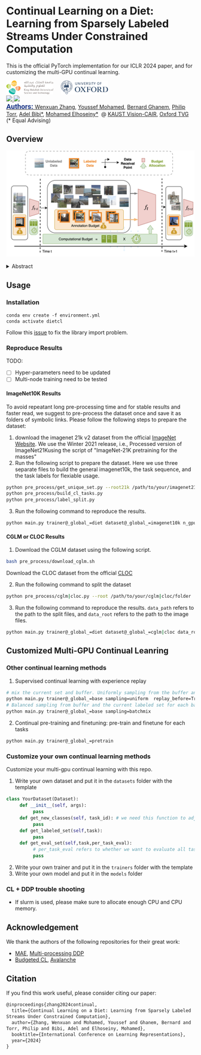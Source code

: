 # Continual Learning on a Diet: Learning from Sparsely Labeled Streams Under Constrained Computation
This is the official PyTorch implementation for our ICLR 2024 paper, and for customizing the multi-GPU continual learning.

<div style="width:40% float:center diaplay:inline">
     <img src=./doc/kaust.png width=25%/> &nbsp; &nbsp; <img src=./doc/oxford.png width=25%/>
</div>

<a target="_blank" href="https://arxiv.org/abs/2404.12766">
<img style="height:22pt" src="https://img.shields.io/badge/-Paper-red?style=flat&logo=arxiv">
</a><a target="_blank" href="https://github.com/wx-zhang/continual-learning-on-a-diet">
<img style="height:22pt" src="https://img.shields.io/badge/-Code-black?style=flat&logo=github">
<br>

<span style="color:#183385; font-size: 14pt; font-family: Roboto, Helvetica, Arial, Heveltica Neue, sans-serif">
     <b>Authors:</b> <a class="name" target="_blank" href="https://wx-zhang.github.io/">Wenxuan Zhang</a>, 
     <a class="name" target="_blank" href="https://scholar.google.com/citations?user=DtCLSdUAAAAJ&hl=en">Youssef Mohamed</a>,
     <a class="name" target="_blank" href="https://www.bernardghanem.com/">Bernard Ghanem</a>,
     <a class="name" target="_blank" href="https://www.robots.ox.ac.uk/~phst/">Philip Torr</a>,
     <a class="name" target="_blank" href="https://www.adelbibi.com/">Adel Bibi*</a>,
     <a class="name" target="_blank" href="https://www.mohamed-elhoseiny.com/">Mohamed Elhoseiny*</a>&nbsp; @ 
     <a class="btna" target="_blank" href="https://cemse.kaust.edu.sa/vision-cair/vision-cair">KAUST Vision-CAIR</a>, 
          <a class="btna" target="_blank" href="https://torrvision.com/index.html">Oxford TVG</a> &nbsp (* Equal Advising)&nbsp; 
     </span>



## Overview
![dietcl](./doc/teaser.png)

<details><summary>Abstract</summary> 

- We propose and study a realistic Continual Learning (CL) setting where learning algorithms are granted a **restricted computational** budget per time step while training. 

- We apply this setting to large-scale semi-supervised Continual Learning scenarios with **sparse label rate**. Previous proficient CL methods perform very poorly in this challenging setting. Overfitting to the sparse labeled data and insufficient computational budget are the two main culprits for such a poor performance. 

- We propose a simple but highly effective baseline, **DietCL**, which utilizes both unlabeled and labeled data jointly. DietCL meticulously allocates computational budget for both types of data. 

- We **validate our baseline, at scale**, on several datasets, e.g., CLOC, ImageNet10K, and CGLM, under constraint budget setup. DietCL outperforms, by a large margin, all existing supervised CL algorithms as well as more recent continual semi-supervised methods. Our extensive analysis and ablations demonstrate that DietCL is stable under a full spectrum of label sparsity, computational budget and various other ablations.

</details>


## Usage

### Installation
```
conda env create -f environment.yml
conda activate dietcl
``` 
Follow this [issue](https://github.com/rwightman/pytorch-image-models/issues/420#issuecomment-776459842) to fix the library import problem.  


### Reproduce Results
TODO: 
- [ ] Hyper-parameters need to be updated
- [ ] Multi-node training need to be tested
#### ImageNet10K Results
To avoid repeatant long pre-processing time and for stable results and faster read, we suggest to pre-process the dataset once and save it as folders of symbolic links. Please follow the following steps to prepare the dataset:
1. download the imagenet 21k v2 dataset from the official [ImageNet Website](https://www.image-net.org/download-images.php). We use the Winter 2021 release, i.e., Processed version of ImageNet21Kusing the script of "ImageNet-21K pretraining for the masses"
2. Run the following script to prepare the dataset. Here we use three separate files to build the general imagenet10k, the task sequence, and the task labels for flexiable usage. 
```bash
python pre_process/get_unique_set.py --root21k /path/to/your/imagenet21k/folder
python pre_process/build_cl_tasks.py 
python pre_process/label_split.py
```
3. Run the following command to reproduce the results. 
```bash
python main.py trainer@_global_=diet dataset@_global_=imagenet10k n_gpu_per_node=8 data_root=/path/to/your/imagenet21k/folder
```

#### CGLM or CLOC Results
1. Download the CGLM dataset using the following script. 
```bash
bash pre_process/download_cglm.sh
```  
Download the CLOC dataset from the official [CLOC](https://github.com/IntelLabs/continuallearning/tree/main/CLOC)

2. Run the following command to split the dataset
```bash
python pre_process/cglm|cloc.py --root /path/to/your/cglm|cloc/folder
```
3. Run the following command to reproduce the results. 
`data_path` refers to the path to the split files, and `data_root` refers to the path to the image files. 
```bash
python main.py trainer@_global_=diet dataset@_global_=cglm|cloc data_root=/path/to/your/cglm|cloc/folder data_path=/path/to/your/cglm|cloc/split/file/folder
```

## Customized Multi-GPU Continual Leanring
### Other continual learning methods 
1. Supervised continual learning with experience replay 
```bash
# mix the current set and buffer. Uniformly sampling from the buffer and current task 
python main.py trainer@_global_=base sampling=uniform  replay_before=True 
# Balanced sampling from buffer and the current labeled set for each batch.
python main.py trainer@_global_=base sampling=batchmix 
```

2. Continual pre-training and finetuning: pre-train and finetune for each tasks 
```bash
python main.py trainer@_global_=pretrain
```

### Customize your own continual learning methods
Customize your multi-gpu continual learning with this repo. 
1. Write your own dataset and put it in the `datasets` folder with the template 
```python
class YourDataset(Dataset):
     def __init__(self, args):
          pass
     def get_new_classes(self, task_id): # we need this function to adjust the classification head for the model
          pass
     def get_labeled_set(self,task):
          pass
     def get_eval_set(self,task,per_task_eval):
          # per_task_eval refers to whether we want to evaluate all tasks at once (for efficiency purpose) or evaluate each task separately.
          pass
```
2. Write your own trainer and put it in the `trainers` folder with the template 
3. Write your own model and put it in the `models` folder 

### CL + DDP trouble shooting
-  If slurm is used, please make sure to allocate enough CPU and CPU memory.

## Acknowledgement
We thank the authors of the following repositories for their great work:
- [MAE](https://github.com/facebookresearch/mae), [Multi-processing DDP](https://github.com/pytorch/examples/tree/main/imagenet)
- [Budgeted CL](https://github.com/drimpossible/BudgetCL), [Avalanche](https://github.com/ContinualAI/avalanche)
## Citation
If you find this work useful, please consider citing our paper:
```
@inproceedings{zhang2024continual,
  title={Continual Learning on a Diet: Learning from Sparsely Labeled Streams Under Constrained Computation},
  author={Zhang, Wenxuan and Mohamed, Youssef and Ghanem, Bernard and Torr, Philip and Bibi, Adel and Elhoseiny, Mohamed},
  booktitle={International Conference on Learning Representations},
  year={2024}
}
```